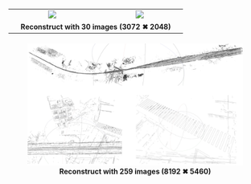 <!-- Row 1: 两张图 -->
<div align="center">
  <table>
    <tr>
      <td align="center" width="45%">
        <img src="https://github.com/user-attachments/assets/abd6b995-910c-4d82-af7e-986e4eaefafd" width="100%" />
      </td>
      <td align="center" width="45%">
        <img src="https://github.com/user-attachments/assets/94b57979-b6eb-4e05-b77c-c918977f11d2" width="100%" />
      </td>
    </tr>
    <tr>
      <td colspan="2" align="center">
        <b>Reconstruct with 30 images (3072 ✖ 2048)</b>
      </td>
    </tr>
  </table>
</div>

<!-- Row 2: 单张图 -->
<div align="center" style="margin-top: 20px;">
  <img src="example/20250408.png" width="85%" />
  <div><b>Reconstruct with 259 images (8192 ✖ 5460)</b></div>
</div>
